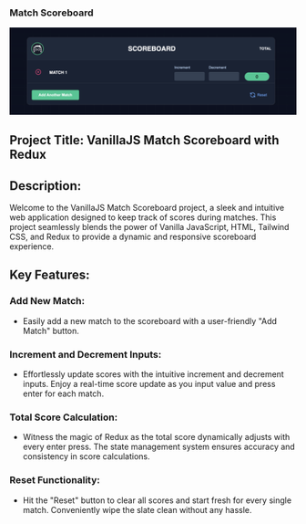 ### Match Scoreboard
![alt text](Scoreboard.png)

## Project Title: VanillaJS Match Scoreboard with Redux

## Description:

Welcome to the VanillaJS Match Scoreboard project, a sleek and intuitive web application designed to keep track of scores during matches. This project seamlessly blends the power of Vanilla JavaScript, HTML, Tailwind CSS, and Redux to provide a dynamic and responsive scoreboard experience.

## Key Features:

### Add New Match:

- Easily add a new match to the scoreboard with a user-friendly "Add Match" button.
 
### Increment and Decrement Inputs:

- Effortlessly update scores with the intuitive increment and decrement inputs.
Enjoy a real-time score update as you input value and press enter for each match.

### Total Score Calculation:

- Witness the magic of Redux as the total score dynamically adjusts with every enter press.
The state management system ensures accuracy and consistency in score calculations.

### Reset Functionality:

- Hit the "Reset" button to clear all scores and start fresh for every single match.
Conveniently wipe the slate clean without any hassle.

